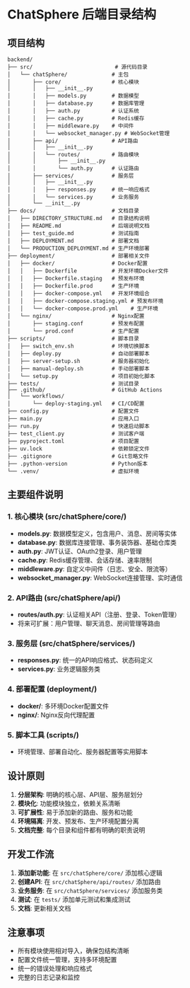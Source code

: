 # ChatSphere 后端目录结构

## 项目结构

```
backend/
├── src/                          # 源代码目录
│   └── chatSphere/              # 主包
│       ├── core/                # 核心模块
│       │   ├── __init__.py
│       │   ├── models.py        # 数据模型
│       │   ├── database.py      # 数据库管理
│       │   ├── auth.py          # 认证系统
│       │   ├── cache.py         # Redis缓存
│       │   ├── middleware.py    # 中间件
│       │   └── websocket_manager.py # WebSocket管理
│       ├── api/                 # API路由
│       │   ├── __init__.py
│       │   └── routes/          # 路由模块
│       │       ├── __init__.py
│       │       └── auth.py      # 认证路由
│       ├── services/            # 服务层
│       │   ├── __init__.py
│       │   ├── responses.py     # 统一响应格式
│       │   └── services.py      # 业务服务
│       └── __init__.py
├── docs/                        # 文档目录
│   ├── DIRECTORY_STRUCTURE.md   # 目录结构说明
│   ├── README.md                # 后端说明文档
│   ├── test_guide.md            # 测试指南
│   ├── DEPLOYMENT.md            # 部署文档
│   └── PRODUCTION_DEPLOYMENT.md # 生产环境部署
├── deployment/                  # 部署相关文件
│   ├── docker/                  # Docker配置
│   │   ├── Dockerfile           # 开发环境Docker文件
│   │   ├── Dockerfile.staging   # 预发布环境
│   │   ├── Dockerfile.prod      # 生产环境
│   │   ├── docker-compose.yml   # 开发环境组合
│   │   ├── docker-compose.staging.yml # 预发布环境
│   │   └── docker-compose.prod.yml    # 生产环境
│   └── nginx/                   # Nginx配置
│       ├── staging.conf         # 预发布配置
│       └── prod.conf            # 生产配置
├── scripts/                     # 脚本目录
│   ├── switch_env.sh            # 环境切换脚本
│   ├── deploy.py                # 自动部署脚本
│   ├── server-setup.sh          # 服务器初始化
│   ├── manual-deploy.sh         # 手动部署脚本
│   └── setup.py                 # 项目初始化脚本
├── tests/                       # 测试目录
├── .github/                     # GitHub Actions
│   └── workflows/
│       └── deploy-staging.yml   # CI/CD配置
├── config.py                    # 配置文件
├── main.py                      # 应用入口
├── run.py                       # 快速启动脚本
├── test_client.py               # 测试客户端
├── pyproject.toml               # 项目配置
├── uv.lock                      # 依赖锁定文件
├── .gitignore                   # Git忽略文件
├── .python-version              # Python版本
└── .venv/                       # 虚拟环境
```

## 主要组件说明

### 1. 核心模块 (src/chatSphere/core/)

- **models.py**: 数据模型定义，包含用户、消息、房间等实体
- **database.py**: 数据库连接管理、事务装饰器、基础仓库类
- **auth.py**: JWT认证、OAuth2登录、用户管理
- **cache.py**: Redis缓存管理、会话存储、速率限制
- **middleware.py**: 自定义中间件（日志、安全、限流等）
- **websocket_manager.py**: WebSocket连接管理、实时通信

### 2. API路由 (src/chatSphere/api/)

- **routes/auth.py**: 认证相关API（注册、登录、Token管理）
- 将来可扩展：用户管理、聊天消息、房间管理等路由

### 3. 服务层 (src/chatSphere/services/)

- **responses.py**: 统一的API响应格式、状态码定义
- **services.py**: 业务逻辑服务类

### 4. 部署配置 (deployment/)

- **docker/**: 多环境Docker配置文件
- **nginx/**: Nginx反向代理配置

### 5. 脚本工具 (scripts/)

- 环境管理、部署自动化、服务器配置等实用脚本

## 设计原则

1. **分层架构**: 明确的核心层、API层、服务层划分
2. **模块化**: 功能模块独立，依赖关系清晰
3. **可扩展性**: 易于添加新的路由、服务和功能
4. **环境隔离**: 开发、预发布、生产环境配置分离
5. **文档完整**: 每个目录和组件都有明确的职责说明

## 开发工作流

1. **添加新功能**: 在 `src/chatSphere/core/` 添加核心逻辑
2. **创建API**: 在 `src/chatSphere/api/routes/` 添加路由
3. **业务服务**: 在 `src/chatSphere/services/` 添加服务类
4. **测试**: 在 `tests/` 添加单元测试和集成测试
5. **文档**: 更新相关文档

## 注意事项

- 所有模块使用相对导入，确保包结构清晰
- 配置文件统一管理，支持多环境配置
- 统一的错误处理和响应格式
- 完整的日志记录和监控 